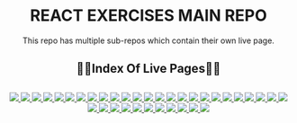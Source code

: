 <div align="center">
  <h1>REACT EXERCISES MAIN REPO</h1>
  <p>This repo has multiple sub-repos which contain their own live page.</p>
  <h2>🔗📄Index Of Live Pages📄🔗<h2>
</div>

<div align="center">
	<a href="https://weekly-schedule-ehkarabas.netlify.app/">
		<img src="https://img.shields.io/badge/weekly%20schedule-%23.svg?&style=for-the-badge&logo=www&logoColor=white%22&color=black">
	</a>
	<a href="https://image-gallery-ehkarabas.netlify.app/">
		<img src="https://img.shields.io/badge/image%20gallery-%23.svg?&style=for-the-badge&logo=www&logoColor=white%22&color=black">
	</a>
	<a href="https://comments-react-sass-ehkarabas.netlify.app/">
		<img src="https://img.shields.io/badge/comments-%23.svg?&style=for-the-badge&logo=www&logoColor=white%22&color=black">
	</a>
	<a href="https://tour-places-ehkarabas.netlify.app/">
		<img src="https://img.shields.io/badge/tour%20places-%23.svg?&style=for-the-badge&logo=www&logoColor=white%22&color=black">
	</a>
	<a href="https://horoscope-page-ehkarabas.netlify.app/">
		<img src="https://img.shields.io/badge/horoscope-%23.svg?&style=for-the-badge&logo=www&logoColor=white%22&color=black">
	</a>
	<a href="https://number-generator-ehkarabas.netlify.app/">
		<img src="https://img.shields.io/badge/number%20generator-%23.svg?&style=for-the-badge&logo=www&logoColor=white%22&color=black">
	</a>
	<a href="https://counters-ehkarabas.netlify.app/">
		<img src="https://img.shields.io/badge/counters-%23.svg?&style=for-the-badge&logo=www&logoColor=white%22&color=black">
	</a>
	<a href="https://weekly-schedule-v2-ehkarabas.netlify.app/">
		<img src="https://img.shields.io/badge/weekly%20schedule%20v2-%23.svg?&style=for-the-badge&logo=www&logoColor=white%22&color=black">
	</a>
	<a href="https://user-cards-ehkarabas.netlify.app/">
		<img src="https://img.shields.io/badge/user%20cards-%23.svg?&style=for-the-badge&logo=www&logoColor=white%22&color=black">
	</a>
	<a href="https://nhl-legends-ehkarabas.netlify.app/">
		<img src="https://img.shields.io/badge/nhl%20legends-%23.svg?&style=for-the-badge&logo=www&logoColor=white%22&color=black">
	</a>
	<a href="https://checkout-page-ehkarabas.netlify.app/">
		<img src="https://img.shields.io/badge/checkout%20page-%23.svg?&style=for-the-badge&logo=www&logoColor=white%22&color=black">
	</a>
	<a href="https://language-cards-ehkarabas.netlify.app/">
		<img src="https://img.shields.io/badge/language%20cards-%23.svg?&style=for-the-badge&logo=www&logoColor=white%22&color=black">
	</a>
	<a href="https://react-qa-ehkarabas.netlify.app/">
		<img src="https://img.shields.io/badge/react%20qa-%23.svg?&style=for-the-badge&logo=www&logoColor=white%22&color=black">
	</a>
	<a href="https://appointment-project-ehkarabas.netlify.app/">
		<img src="https://img.shields.io/badge/appointment%20project-%23.svg?&style=for-the-badge&logo=www&logoColor=white%22&color=black">
	</a>
	<a href="https://router-exercise-ehkarabas.netlify.app/">
		<img src="https://img.shields.io/badge/router%20exercise-%23.svg?&style=for-the-badge&logo=www&logoColor=white%22&color=black">
	</a>
	<a href="https://cult-movies-ehkarabas.netlify.app/">
		<img src="https://img.shields.io/badge/cult%20movies-%23.svg?&style=for-the-badge&logo=www&logoColor=white%22&color=black">
	</a>
	<a href="https://portfolio-project-ehkarabas.netlify.app/">
		<img src="https://img.shields.io/badge/portfolio%20project-%23.svg?&style=for-the-badge&logo=www&logoColor=white%22&color=black">
	</a>
	<a href="https://task-tracker-ehkarabas.netlify.app/">
		<img src="https://img.shields.io/badge/task%20tracker-%23.svg?&style=for-the-badge&logo=www&logoColor=white%22&color=black">
	</a>
	<a href="https://task-tracker-localstorage-ehkarabas.netlify.app/">
		<img src="https://img.shields.io/badge/task%20tracker%20ls-%23.svg?&style=for-the-badge&logo=www&logoColor=white%22&color=black">
	</a>
	<a href="https://task-tracker-api-ehkarabas.netlify.app/">
		<img src="https://img.shields.io/badge/task%20tracker%20api-%23.svg?&style=for-the-badge&logo=www&logoColor=white%22&color=black">
	</a>
	<a href="https://landing-styledcomp-ehkarabas.netlify.app/">
		<img src="https://img.shields.io/badge/landing%20styledcomp-%23.svg?&style=for-the-badge&logo=www&logoColor=white%22&color=black">
	</a>
	<a href="https://checkout-page-api-router-ehkarabas.netlify.app/">
		<img src="https://img.shields.io/badge/checkout%20page%20api%20router-%23.svg?&style=for-the-badge&logo=www&logoColor=white%22&color=black">
	</a>
	<a href="https://context-exercise-ehkarabas.netlify.app/">
		<img src="https://img.shields.io/badge/context%20exercise-%23.svg?&style=for-the-badge&logo=www&logoColor=white%22&color=black">
	</a>
	<a href="https://recipe-app-ehkarabas.netlify.app/">
		<img src="https://img.shields.io/badge/recipe%20app-%23.svg?&style=for-the-badge&logo=www&logoColor=white%22&color=black">
	</a>
	<a href="https://website-with-router-ehkarabas.netlify.app/">
		<img src="https://img.shields.io/badge/site%20with%20router-%23.svg?&style=for-the-badge&logo=www&logoColor=white%22&color=black">
	</a>
	<a href="https://library-app-ehkarabas.netlify.app/">
		<img src="https://img.shields.io/badge/library%20app-%23.svg?&style=for-the-badge&logo=www&logoColor=white%22&color=black">
	</a>
	<a href="https://firebase-auth-exercise-ehkarabas.netlify.app/">
		<img src="https://img.shields.io/badge/firebase%20auth%20exercise-%23.svg?&style=for-the-badge&logo=www&logoColor=white%22&color=black">
	</a>
	<a href="https://tailwind-exercise-ehkarabas.netlify.app/">
		<img src="https://img.shields.io/badge/tailwind%20exercise-%23.svg?&style=for-the-badge&logo=www&logoColor=white%22&color=black">
	</a>
	<a href="https://movie-app-ehkarabas.netlify.app/">
		<img src="https://img.shields.io/badge/movie%20app-%23.svg?&style=for-the-badge&logo=www&logoColor=white%22&color=black">
	</a>
	<a href="https://material-ui-website-ehkarabas.netlify.app/">
		<img src="https://img.shields.io/badge/mui%20website-%23.svg?&style=for-the-badge&logo=www&logoColor=white%22&color=black">
	</a>
	<a href="https://memo-callback-ref-exercise-ehkarabas.netlify.app/">
		<img src="https://img.shields.io/badge/memo%20cb%20ref%20hooks-%23.svg?&style=for-the-badge&logo=www&logoColor=white%22&color=black">
	</a>
	<a href="https://reducer-exercise-ehkarabas.netlify.app/">
		<img src="https://img.shields.io/badge/reducer%20exercise-%23.svg?&style=for-the-badge&logo=www&logoColor=white%22&color=black">
	</a>
	<a href="https://react-redux-exercise-ehkarabas.netlify.app/">
		<img src="https://img.shields.io/badge/redux%20exercise-%23.svg?&style=for-the-badge&logo=www&logoColor=white%22&color=black">
	</a>
	<a href="https://react-redux-todo-ehkarabas.netlify.app/">
		<img src="https://img.shields.io/badge/redux%20todo-%23.svg?&style=for-the-badge&logo=www&logoColor=white%22&color=black">
	</a>
	<a href="https://redux-toolkit-middleware-ex-ehkarabas.netlify.app/">
		<img src="https://img.shields.io/badge/redux%20toolkit%20mw-%23.svg?&style=for-the-badge&logo=www&logoColor=white%22&color=black">
	</a>
	<a href="https://formik-yup-exercise-ehkarabas.netlify.app/">
		<img src="https://img.shields.io/badge/formik%20yup%20exercise-%23.svg?&style=for-the-badge&logo=www&logoColor=white%22&color=black">
	</a>
</div>